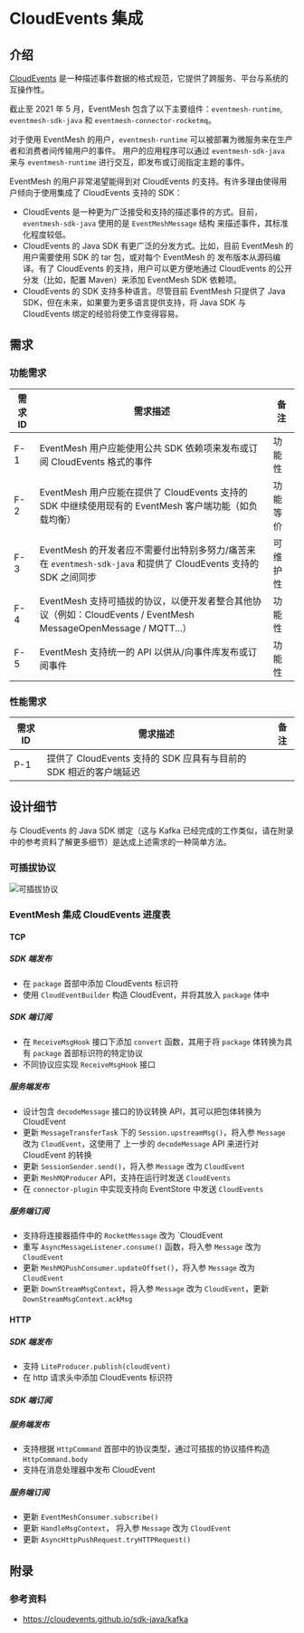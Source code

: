 # CloudEvents 集成

## 介绍

[CloudEvents](https://github.com/cloudevents/spec) 是一种描述事件数据的格式规范，它提供了跨服务、平台与系统的互操作性。

截止至 2021 年 5 月，EventMesh 包含了以下主要组件：`eventmesh-runtime`, `eventmesh-sdk-java` 和 `eventmesh-connector-rocketmq`。

对于使用 EventMesh 的用户，`eventmesh-runtime` 可以被部署为微服务来在生产者和消费者间传输用户的事件。
用户的应用程序可以通过 `eventmesh-sdk-java` 来与 `eventmesh-runtime` 进行交互，即发布或订阅指定主题的事件。

EventMesh 的用户非常渴望能得到对 CloudEvents 的支持。有许多理由使得用户倾向于使用集成了 CloudEvents 支持的 SDK：

- CloudEvents 是一种更为广泛接受和支持的描述事件的方式。目前，`eventmesh-sdk-java` 使用的是 `EventMeshMessage` 结构
  来描述事件，其标准化程度较低。
- CloudEvents 的 Java SDK 有更广泛的分发方式。比如，目前 EventMesh 的用户需要使用 SDK 的 tar 包，或对每个 EventMesh 的
  发布版本从源码编译。有了 CloudEvents 的支持，用户可以更方便地通过 CloudEvents 的公开分发（比如，配置 Maven）来添加
  EventMesh SDK 依赖项。
- CloudEvents 的 SDK 支持多种语言。尽管目前 EventMesh 只提供了 Java SDK，但在未来，如果要为更多语言提供支持，将 Java SDK
  与 CloudEvents 绑定的经验将使工作变得容易。

## 需求

### 功能需求

| 需求 ID | 需求描述 | 备注 |
| ------ | ------- | --- |
| F-1    | EventMesh 用户应能使用公共 SDK 依赖项来发布或订阅 CloudEvents 格式的事件 | 功能性 |
| F-2    | EventMesh 用户应能在提供了 CloudEvents 支持的 SDK 中继续使用现有的 EventMesh 客户端功能（如负载均衡） | 功能等价 |
| F-3    | EventMesh 的开发者应不需要付出特别多努力/痛苦来在 `eventmesh-sdk-java` 和提供了 CloudEvents 支持的 SDK 之间同步 | 可维护性 |
| F-4    | EventMesh 支持可插拔的协议，以便开发者整合其他协议（例如：CloudEvents / EventMesh MessageOpenMessage / MQTT...） | 功能性 |
| F-5    | EventMesh 支持统一的 API 以供从/向事件库发布或订阅事件 | 功能性 |

### 性能需求

| 需求 ID | 需求描述 | 备注 |
| ------ | ------- | --- |
| P-1    | 提供了 CloudEvents 支持的 SDK 应具有与目前的 SDK 相近的客户端延迟 | |

## 设计细节

与 CloudEvents 的 Java SDK 绑定（这与 Kafka 已经完成的工作类似，请在附录中的参考资料了解更多细节）是达成上述需求的一种简单方法。

### 可插拔协议

![可插拔协议](/images/design-document/cloudevents-pluggable-protocols.png)

### EventMesh 集成 CloudEvents 进度表

#### TCP

##### SDK 端发布

- 在 `package` 首部中添加 CloudEvents 标识符
- 使用 `CloudEventBuilder` 构造 CloudEvent，并将其放入 `package` 体中

##### SDK 端订阅

- 在 `ReceiveMsgHook` 接口下添加 `convert` 函数，其用于将 `package` 体转换为具有 `package` 首部标识符的特定协议
- 不同协议应实现 `ReceiveMsgHook` 接口

##### 服务端发布

- 设计包含 `decodeMessage` 接口的协议转换 API，其可以把包体转换为 CloudEvent
- 更新 `MessageTransferTask` 下的 `Session.upstreamMsg()`，将入参 `Message` 改为 `CloudEvent`，这使用了
  上一步的 `decodeMessage` API 来进行对 CloudEvent 的转换
- 更新 `SessionSender.send()`，将入参 `Message` 改为 `CloudEvent`
- 更新 `MeshMQProducer` API，支持在运行时发送 `CloudEvents`
- 在 `connector-plugin` 中实现支持向 EventStore 中发送 `CloudEvents`

##### 服务端订阅

- 支持将连接器插件中的 `RocketMessage` 改为 `CloudEvent
- 重写 `AsyncMessageListener.consume()` 函数，将入参 `Message` 改为 `CloudEvent`
- 更新 `MeshMQPushConsumer.updateOffset()`，将入参 `Message` 改为 `CloudEvent`
- 更新 `DownStreamMsgContext`，将入参 `Message` 改为 `CloudEvent`，更新 `DownStreamMsgContext.ackMsg`

#### HTTP

##### SDK 端发布

- 支持 `LiteProducer.publish(cloudEvent)`
- 在 http 请求头中添加 CloudEvents 标识符

##### SDK 端订阅

##### 服务端发布

- 支持根据 `HttpCommand` 首部中的协议类型，通过可插拔的协议插件构造 `HttpCommand.body`
- 支持在消息处理器中发布 CloudEvent

##### 服务端订阅

- 更新 `EventMeshConsumer.subscribe()`
- 更新 `HandleMsgContext`， 将入参 `Message` 改为 `CloudEvent`
- 更新 `AsyncHttpPushRequest.tryHTTPRequest()`

## 附录

### 参考资料

- <https://cloudevents.github.io/sdk-java/kafka>
